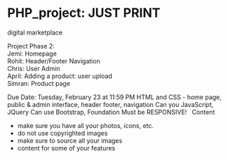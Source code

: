 # PHP_project: JUST PRINT   
digital marketplace  

Project Phase 2:   
Jemi: Homepage  
Rohit: Header/Footer Navigation  
Chris: User Admin  
April: Adding a product: user upload  
Simran: Product page  

Due Date: Tuesday, February 23 at 11:59 PM
HTML and CSS - home page, public & admin interface, header footer, navigation 
Can you JavaScript, JQuery 
Can use Bootstrap, Foundation 
Must be RESPONSIVE! 
  
Content  
- make sure you have all your photos, icons, etc. 
- do not use copyrighted images 
- make sure to source all your images 
- content for some of your features 

